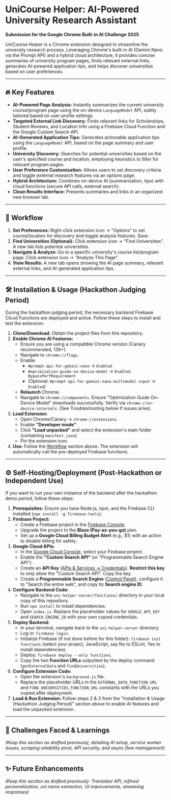# UniCourse Helper: AI-Powered University Research Assistant

**Submission for the Google Chrome Built-in AI Challenge 2025**

UniCourse Helper is a Chrome extension designed to streamline the university research process. Leveraging Chrome's built-in AI (Gemini Nano via the Prompt API) and a hybrid cloud architecture, it provides concise summaries of university program pages, finds relevant external links, generates AI-powered application tips, and helps discover universities based on user preferences.

---

## 🔥 Key Features

* **AI-Powered Page Analysis:** Instantly summarizes the current university course/program page using the on-device `LanguageModel` API, subtly tailored based on user profile settings.
* **Targeted External Link Discovery:** Finds relevant links for Scholarships, Student Reviews, and Location Info using a Firebase Cloud Function and the Google Custom Search API.
* **AI-Generated Application Tips:** Generates actionable application tips using the `LanguageModel` API, based on the page summary and user profile.
* **University Discovery:** Searches for potential universities based on the user's specified course and location, employing heuristics to filter for relevant program pages.
* **User Preference Customization:** Allows users to set discovery criteria and toggle external research features via an options page.
* **Hybrid Architecture:** Combines on-device AI (summarization, tips) with cloud functions (secure API calls, external search).
* **Clean Results Interface:** Presents summaries and links in an organized new browser tab.

---

## 🚀 Workflow

1.  **Set Preferences:** Right-click extension icon -> "Options" to set course/location for discovery and toggle analysis features. Save.
2.  **Find Universities (Optional):** Click extension icon -> "Find Universities". A new tab lists potential universities.
3.  **Navigate & Analyze:** Go to a specific university's course list/program page. Click extension icon -> "Analyze This Page".
4.  **View Results:** A new tab opens showing the AI page summary, relevant external links, and AI-generated application tips.

---

## 🛠️ Installation & Usage (Hackathon Judging Period)

During the hackathon judging period, the necessary backend Firebase Cloud Functions are deployed and active. Follow these steps to install and test the extension:

1.  **Clone/Download:** Obtain the project files from this repository.
2.  **Enable Chrome AI Features:**
    * Ensure you are using a compatible Chrome version (Canary recommended, 138+).
    * Navigate to `chrome://flags`.
    * Enable:
        * `#prompt-api-for-gemini-nano` -> `Enabled`
        * `#optimization-guide-on-device-model` -> `Enabled BypassPerfRequirement`
        * (Optional: `#prompt-api-for-gemini-nano-multimodal-input` -> `Enabled`)
    * **Relaunch** Chrome.
    * Navigate to `chrome://components`. Ensure "Optimization Guide On-Device Model" downloads successfully. Verify via `chrome://on-device-internals`. (See Troubleshooting below if issues arise).
3.  **Load Extension:**
    * Open Chrome/Canary -> `chrome://extensions`.
    * Enable **"Developer mode"**.
    * Click **"Load unpacked"** and select the extension's main folder (containing `manifest.json`).
    * Pin the extension icon.
4.  **Use:** Follow the [Workflow](#-workflow) section above. The extension will automatically call the pre-deployed Firebase functions.

---

## ⚙️ Self-Hosting/Deployment (Post-Hackathon or Independent Use)

If you want to run your own instance of the backend after the hackathon demo period, follow these steps:

1.  **Prerequisites:** Ensure you have Node.js, npm, and the Firebase CLI installed (`npm install -g firebase-tools`).
2.  **Firebase Project:**
    * Create a Firebase project in the [Firebase Console](https://console.firebase.google.com/).
    * Upgrade the project to the **Blaze (Pay-as-you-go)** plan.
    * Set up a **Google Cloud Billing Budget Alert** (e.g., $1) with an action to disable billing for safety.
3.  **Google Cloud APIs:**
    * In the [Google Cloud Console](https://console.cloud.google.com/), select your Firebase project.
    * Enable the **"Custom Search API"** (or "Programmable Search Engine API").
    * Create an **API Key** ([APIs & Services -> Credentials](https://console.cloud.google.com/apis/credentials)). **Restrict this key** to *only* allow the "Custom Search API". Copy the key.
    * Create a **Programmable Search Engine** ([Control Panel](https://programmablesearchengine.google.com/controlpanel/all)), configure it to "Search the entire web", and copy its **Search engine ID**.
4.  **Configure Backend Code:**
    * Navigate to the `uni-helper-server/functions/` directory in your local copy of this repository.
    * Run `npm install` to install dependencies.
    * Open `index.js`. Replace the placeholder values for `GOOGLE_API_KEY` and `SEARCH_ENGINE_ID` with your *own* copied credentials.
5.  **Deploy Backend:**
    * In your terminal, navigate back to the `uni-helper-server` directory.
    * Log in: `firebase login`.
    * Initialize Firebase (if not done before for this folder): `firebase init functions` (select your project, JavaScript, say No to ESLint, Yes to install dependencies).
    * Deploy: `firebase deploy --only functions`.
    * Copy the two **Function URLs** outputted by the deploy command (`getExternalData` and `findUniversities`).
6.  **Configure Extension Code:**
    * Open the extension's `background.js` file.
    * Replace the placeholder URLs in the `EXTERNAL_DATA_FUNCTION_URL` and `FIND_UNIVERSITIES_FUNCTION_URL` constants with the URLs you copied after deployment.
7.  **Load & Run Extension:** Follow steps 2 & 3 from the "Installation & Usage (Hackathon Judging Period)" section above to enable AI features and load the unpacked extension.

---

## 🧗 Challenges Faced & Learnings

*(Keep this section as drafted previously, detailing AI setup, service worker issues, scraping reliability pivot, API security, and async flow management)*

---

## ✨ Future Enhancements

*(Keep this section as drafted previously: Translator API, refined personalization, uni name extraction, UI improvements, streaming responses)*